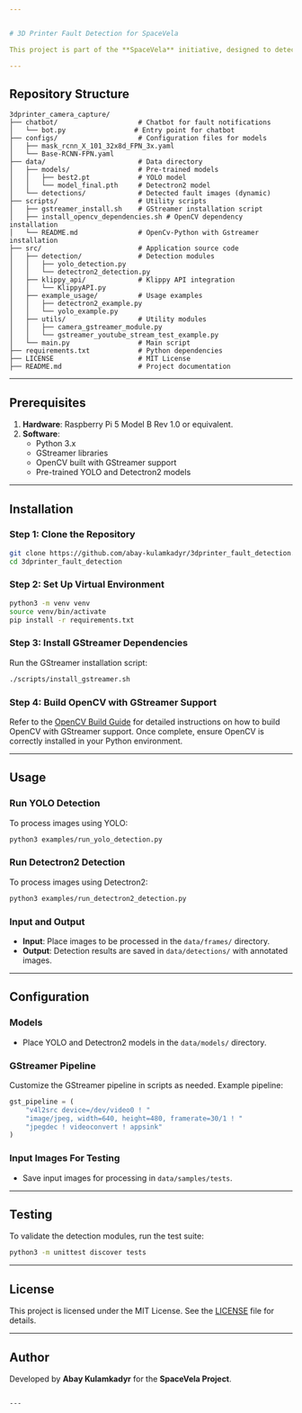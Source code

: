 ```yaml
---


# 3D Printer Fault Detection for SpaceVela

This project is part of the **SpaceVela** initiative, designed to detect anomalies in 3D printer operations by analyzing captured images using AI-based object detection models, including YOLO and Detectron2. The system processes images(taken from a camera) and provides annotated outputs highlighting detected faults.

---
```


## Repository Structure

```plaintext
3dprinter_camera_capture/
├── chatbot/                    # Chatbot for fault notifications
│   └── bot.py                 # Entry point for chatbot
├── configs/                    # Configuration files for models
│   ├── mask_rcnn_X_101_32x8d_FPN_3x.yaml
│   └── Base-RCNN-FPN.yaml
├── data/                       # Data directory
│   ├── models/                 # Pre-trained models
│   │   ├── best2.pt            # YOLO model
│   │   └── model_final.pth     # Detectron2 model
│   └── detections/             # Detected fault images (dynamic)
├── scripts/                    # Utility scripts
│   ├── gstreamer_install.sh    # GStreamer installation script
│   ├── install_opencv_dependencies.sh # OpenCV dependency installation
│   └── README.md               # OpenCv-Python with Gstreamer installation 
├── src/                        # Application source code
│   ├── detection/              # Detection modules
│   │   ├── yolo_detection.py
│   │   └── detectron2_detection.py
│   ├── klippy_api/             # Klippy API integration
│   │   └── KlippyAPI.py
│   ├── example_usage/          # Usage examples
│   │   ├── detectron2_example.py
│   │   └── yolo_example.py
│   ├── utils/                  # Utility modules
│   │   ├── camera_gstreamer_module.py
│   │   └── gstreamer_youtube_stream_test_example.py
│   └── main.py                 # Main script
├── requirements.txt            # Python dependencies
├── LICENSE                     # MIT License
├── README.md                   # Project documentation
```

---

## Prerequisites

1. **Hardware**: Raspberry Pi 5 Model B Rev 1.0 or equivalent.
2. **Software**:
   - Python 3.x
   - GStreamer libraries
   - OpenCV built with GStreamer support
   - Pre-trained YOLO and Detectron2 models

---

## Installation

### Step 1: Clone the Repository
```bash
git clone https://github.com/abay-kulamkadyr/3dprinter_fault_detection.git
cd 3dprinter_fault_detection
```

### Step 2: Set Up Virtual Environment
```bash
python3 -m venv venv
source venv/bin/activate
pip install -r requirements.txt
```

### Step 3: Install GStreamer Dependencies
Run the GStreamer installation script:
```bash
./scripts/install_gstreamer.sh
```

### Step 4: Build OpenCV with GStreamer Support
Refer to the [OpenCV Build Guide](scripts/README.md) for detailed instructions on how to build OpenCV with GStreamer support. Once complete, ensure OpenCV is correctly installed in your Python environment.

---

## Usage

### **Run YOLO Detection**
To process images using YOLO:
```bash
python3 examples/run_yolo_detection.py
```

### **Run Detectron2 Detection**
To process images using Detectron2:
```bash
python3 examples/run_detectron2_detection.py
```

### **Input and Output**
- **Input**: Place images to be processed in the `data/frames/` directory.
- **Output**: Detection results are saved in `data/detections/` with annotated images.

---

## Configuration

### **Models**
- Place YOLO and Detectron2 models in the `data/models/` directory.

### **GStreamer Pipeline**
Customize the GStreamer pipeline in scripts as needed. Example pipeline:
```python
gst_pipeline = (
    "v4l2src device=/dev/video0 ! "
    "image/jpeg, width=640, height=480, framerate=30/1 ! "
    "jpegdec ! videoconvert ! appsink"
)
```

### **Input Images For Testing**
- Save input images for processing in `data/samples/tests`.

---

## Testing

To validate the detection modules, run the test suite:
```bash
python3 -m unittest discover tests
```

---

## License

This project is licensed under the MIT License. See the [LICENSE](LICENSE) file for details.

---

## Author

Developed by **Abay Kulamkadyr** for the **SpaceVela Project**.

```

---

